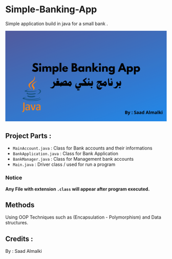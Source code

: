 # Simple-Banking-App
Simple application build in java for a small bank .

![App](logo.png)

## Project Parts :
- `MainAccount.java` : Class for Bank accounts and their informations
- `BankApplication.java` : Class for Bank Application
- `BankManager.java` : Class for Management bank accounts
- `Main.java` : Driver class / used for run a program

### Notice
**Any File with extension `.class` will appear after program executed.**

## Methods
Using OOP Techniques such as (Encapsulation - Polymorphism) and Data structures.

## Credits :
By : Saad Almalki
